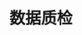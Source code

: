 # 数据质检

<ExcelUpload />

<div id="viewDiv" style="height: 500px;"></div>

<script setup>
import ExcelUpload from '../../components/ExcelUpload.vue'
</script>
